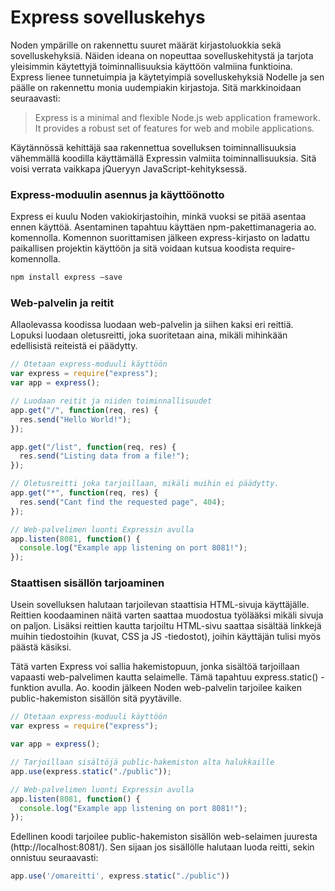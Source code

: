 # Express sovelluskehys

Noden ympärille on rakennettu suuret määrät kirjastoluokkia sekä sovelluskehyksiä. Näiden ideana on nopeuttaa sovelluskehitystä ja tarjota yleisimmin käytettyjä toiminnallisuuksia käyttöön valmiina funktioina. Express lienee tunnetuimpia ja käytetyimpiä sovelluskehyksiä Nodelle ja sen päälle on rakennettu monia uudempiakin kirjastoja. Sitä markkinoidaan seuraavasti:

> Express is a minimal and flexible Node.js web application framework. It provides a robust set of features for web and mobile applications.

Käytännössä kehittäjä saa rakennettua sovelluksen toiminnallisuuksia vähemmällä koodilla käyttämällä Expressin valmiita toiminnallisuuksia. Sitä voisi verrata vaikkapa jQueryyn JavaScript-kehityksessä.

### Express-moduulin asennus ja käyttöönotto

Express ei kuulu Noden vakiokirjastoihin, minkä vuoksi se pitää asentaa ennen käyttöä. Asentaminen tapahtuu käyttäen npm-pakettimanageria ao. komennolla. Komennon suorittamisen jälkeen express-kirjasto on ladattu paikallisen projektin käyttöön ja sitä voidaan kutsua koodista require-komennolla.

```javascript
npm install express –save
```

### Web-palvelin ja reitit

Allaolevassa koodissa luodaan web-palvelin ja siihen kaksi eri reittiä. Lopuksi luodaan oletusreitti, joka suoritetaan aina, mikäli mihinkään edellisistä reiteistä ei päädytty.

```javascript
// Otetaan express-moduuli käyttöön
var express = require("express");
var app = express();

// Luodaan reitit ja niiden toiminnallisuudet
app.get("/", function(req, res) {
  res.send("Hello World!");
});

app.get("/list", function(req, res) {
  res.send("Listing data from a file!");
});

// Oletusreitti joka tarjoillaan, mikäli muihin ei päädytty.
app.get("*", function(req, res) {
  res.send("Cant find the requested page", 404);
});

// Web-palvelimen luonti Expressin avulla
app.listen(8081, function() {
  console.log("Example app listening on port 8081!");
});

```

### Staattisen sisällön tarjoaminen

Usein sovelluksen halutaan tarjoilevan staattisia HTML-sivuja käyttäjälle. Reittien koodaaminen näitä varten saattaa muodostua työlääksi mikäli sivuja on paljon. Lisäksi reittien kautta tarjoiltu HTML-sivu saattaa sisältää linkkejä muihin tiedostoihin \(kuvat, CSS ja JS -tiedostot\), joihin käyttäjän tulisi myös päästä käsiksi.  

Tätä varten Express voi sallia hakemistopuun, jonka sisältöä tarjoillaan vapaasti web-palvelimen kautta selaimelle. Tämä tapahtuu express.static\(\) -funktion avulla. Ao. koodin jälkeen Noden web-palvelin tarjoilee kaiken public-hakemiston sisällön sitä pyytäville.

```javascript
// Otetaan express-moduuli käyttöön
var express = require("express");

var app = express();

// Tarjoillaan sisältöjä public-hakemiston alta halukkaille
app.use(express.static("./public"));

// Web-palvelimen luonti Expressin avulla
app.listen(8081, function() {
  console.log("Example app listening on port 8081!");
});
```

Edellinen koodi tarjoilee public-hakemiston sisällön web-selaimen juuresta \(http://localhost:8081/\). Sen sijaan jos sisällölle halutaan luoda reitti, sekin onnistuu seuraavasti:

```javascript
app.use('/omareitti', express.static("./public"))
```

